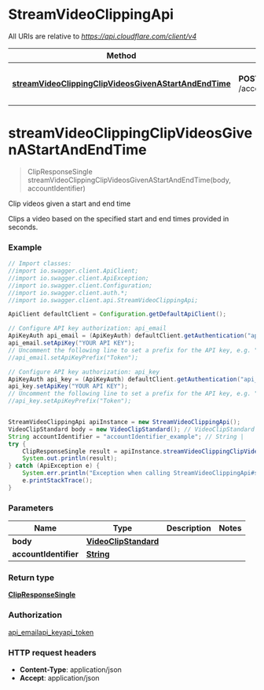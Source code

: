 # StreamVideoClippingApi

All URIs are relative to *https://api.cloudflare.com/client/v4*

Method | HTTP request | Description
------------- | ------------- | -------------
[**streamVideoClippingClipVideosGivenAStartAndEndTime**](StreamVideoClippingApi.md#streamVideoClippingClipVideosGivenAStartAndEndTime) | **POST** /accounts/{account_identifier}/stream/clip | Clip videos given a start and end time

<a name="streamVideoClippingClipVideosGivenAStartAndEndTime"></a>
# **streamVideoClippingClipVideosGivenAStartAndEndTime**
> ClipResponseSingle streamVideoClippingClipVideosGivenAStartAndEndTime(body, accountIdentifier)

Clip videos given a start and end time

Clips a video based on the specified start and end times provided in seconds.

### Example
```java
// Import classes:
//import io.swagger.client.ApiClient;
//import io.swagger.client.ApiException;
//import io.swagger.client.Configuration;
//import io.swagger.client.auth.*;
//import io.swagger.client.api.StreamVideoClippingApi;

ApiClient defaultClient = Configuration.getDefaultApiClient();

// Configure API key authorization: api_email
ApiKeyAuth api_email = (ApiKeyAuth) defaultClient.getAuthentication("api_email");
api_email.setApiKey("YOUR API KEY");
// Uncomment the following line to set a prefix for the API key, e.g. "Token" (defaults to null)
//api_email.setApiKeyPrefix("Token");

// Configure API key authorization: api_key
ApiKeyAuth api_key = (ApiKeyAuth) defaultClient.getAuthentication("api_key");
api_key.setApiKey("YOUR API KEY");
// Uncomment the following line to set a prefix for the API key, e.g. "Token" (defaults to null)
//api_key.setApiKeyPrefix("Token");


StreamVideoClippingApi apiInstance = new StreamVideoClippingApi();
VideoClipStandard body = new VideoClipStandard(); // VideoClipStandard | 
String accountIdentifier = "accountIdentifier_example"; // String | 
try {
    ClipResponseSingle result = apiInstance.streamVideoClippingClipVideosGivenAStartAndEndTime(body, accountIdentifier);
    System.out.println(result);
} catch (ApiException e) {
    System.err.println("Exception when calling StreamVideoClippingApi#streamVideoClippingClipVideosGivenAStartAndEndTime");
    e.printStackTrace();
}
```

### Parameters

Name | Type | Description  | Notes
------------- | ------------- | ------------- | -------------
 **body** | [**VideoClipStandard**](VideoClipStandard.md)|  |
 **accountIdentifier** | [**String**](.md)|  |

### Return type

[**ClipResponseSingle**](ClipResponseSingle.md)

### Authorization

[api_email](../README.md#api_email)[api_key](../README.md#api_key)[api_token](../README.md#api_token)

### HTTP request headers

 - **Content-Type**: application/json
 - **Accept**: application/json

